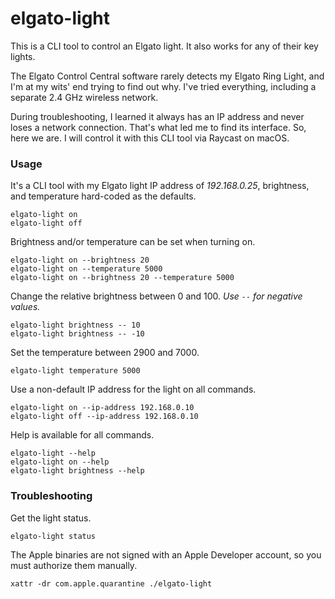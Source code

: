 # elgato-light

This is a CLI tool to control an Elgato light. It also works for any of their key lights.

The Elgato Control Central software rarely detects my Elgato Ring Light, and I'm at my wits' end trying to find out why. I've tried everything, including a separate 2.4 GHz wireless network.

During troubleshooting, I learned it always has an IP address and never loses a network connection. That's what led me to find its interface. So, here we are. I will control it with this CLI tool via Raycast on macOS.

### Usage

It's a CLI tool with my Elgato light IP address of *192.168.0.25*, brightness, and temperature hard-coded as the defaults.

```shell
elgato-light on
elgato-light off
```

Brightness and/or temperature can be set when turning on.

```shell
elgato-light on --brightness 20
elgato-light on --temperature 5000
elgato-light on --brightness 20 --temperature 5000
```

Change the relative brightness between 0 and 100. *Use `--` for negative values.*

```shell
elgato-light brightness -- 10
elgato-light brightness -- -10
```

Set the temperature between 2900 and 7000.

```shell
elgato-light temperature 5000
```

Use a non-default IP address for the light on all commands.

```shell
elgato-light on --ip-address 192.168.0.10
elgato-light off --ip-address 192.168.0.10
```

Help is available for all commands.

```shell
elgato-light --help
elgato-light on --help
elgato-light brightness --help
```

### Troubleshooting

Get the light status.

```shell
elgato-light status
```

The Apple binaries are not signed with an Apple Developer account, so you must authorize them manually.

```shell
xattr -dr com.apple.quarantine ./elgato-light
```
